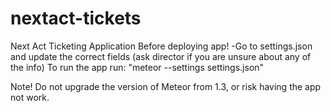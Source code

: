 # nextact-tickets
Next Act Ticketing Application
Before deploying app!
-Go to settings.json and update the correct fields (ask director if you are unsure about any of the info)
To run the app run:
"meteor --settings settings.json"

Note! Do not upgrade the version of Meteor from 1.3, or risk having the app not work.
